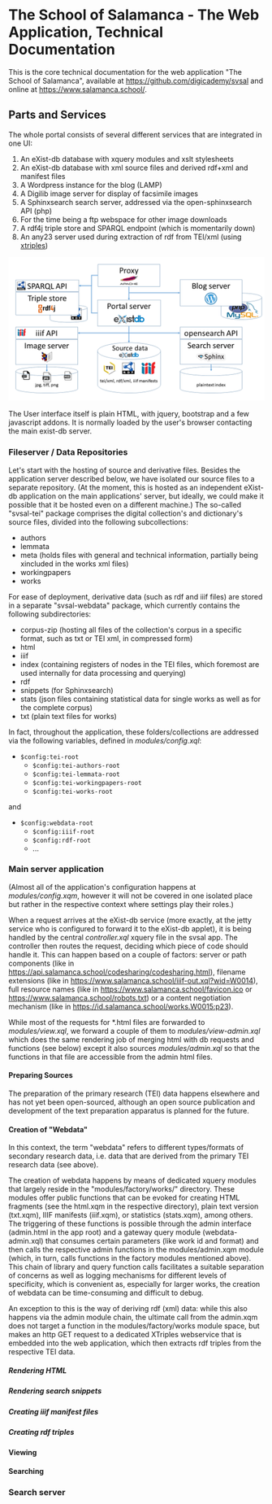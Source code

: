# The School of Salamanca - The Web Application, Technical Documentation

This is the core technical documentation for the web application "The School of Salamanca", available at <https://github.com/digicademy/svsal> and online at <https://www.salamanca.school/>.

## Parts and Services

The whole portal consists of several different services that are integrated in one UI:

1. An eXist-db database with xquery modules and xslt stylesheets
1. An eXist-db database with xml source files and derived rdf+xml and manifest files
1. A Wordpress instance for the blog (LAMP)
1. A Digilib image server for display of facsimile images
1. A Sphinxsearch search server, addressed via the open-sphinxsearch API (php)
1. For the time being a ftp webspace for other image downloads
1. A rdf4j triple store and SPARQL endpoint (which is momentarily down)
1. An any23 server used during extraction of rdf from TEI/xml (using [xtriples](https://github.com/digicademy/xtriples))

![Datastores and services](images/datastores.png)

The User interface itself is plain HTML, with jquery, bootstrap and a few javascript addons. It is normally loaded by the user's browser contacting the main exist-db server.

### Fileserver / Data Repositories

Let's start with the hosting of source and derivative files. Besides the application server described below, we have isolated our source files to a separate repository. (At the moment, this is hosted as an independent eXist-db application on the main applications' server, but ideally, we could make it possible that it be hosted even on a different machine.) The so-called "svsal-tei" package comprises the digital collection's and dictionary's source files, divided into the following subcollections:

* authors
* lemmata
* meta (holds files with general and technical information, partially being xincluded in the works xml files)
* workingpapers
* works

For ease of deployment, derivative data (such as rdf and iiif files) are stored in a separate "svsal-webdata" package, which currently contains the following subdirectories:

* corpus-zip (hosting all files of the collection's corpus in a specific format, such as txt or TEI xml, in compressed form)
* html
* iiif
* index (containing registers of nodes in the TEI files, which foremost are used internally for data processing and querying)
* rdf
* snippets (for Sphinxsearch)
* stats (json files containing statistical data for single works as well as for the complete corpus)
* txt (plain text files for works)


In fact, throughout the application, these folders/collections are addressed via the following variables, defined in _modules/config.xql_:

* `$config:tei-root`
  * `$config:tei-authors-root`
  * `$config:tei-lemmata-root`
  * `$config:tei-workingpapers-root`
  * `$config:tei-works-root`

and

* `$config:webdata-root`
  * `$config:iiif-root`
  * `$config:rdf-root`
  * ...


### Main server application

(Almost all of the application's configuration happens at _modules/config.xqm_, however it will not be covered in one isolated place but rather in the respective context where settings play their roles.)

When a request arrives at the eXist-db service (more exactly, at the jetty service who is configured to forward it to the eXist-db applet), it is being handled by the central _controller.xql_ xquery file in the svsal app. The controller then routes the request, deciding which piece of code should handle it. This can happen based on a couple of factors: server or path components (like in <https://api.salamanca.school/codesharing/codesharing.html>), filename extensions (like in <https://www.salamanca.school/iiif-out.xql?wid=W0014>), full resource names (like in <https://www.salamanca.school/favicon.ico> or <https://www.salamanca.school/robots.txt>) or a content negotiation mechanism (like in <https://id.salamanca.school/works.W0015:p23>).

While most of the requests for *.html files are forwarded to _modules/view.xql_, we forward a couple of them to _modules/view-admin.xql_ which does the same rendering job of merging html with db requests and functions (see below) except it also sources _modules/admin.xql_ so that the functions in that file are accessible from the admin html files.

#### Preparing Sources

The preparation of the primary research (TEI) data happens elsewhere and has not yet been open-sourced, although an open source publication and development of the text preparation apparatus is planned for the future.

#### Creation of "Webdata"

In this context, the term "webdata" refers to different types/formats of secondary research data, i.e. data that are derived from the primary TEI research data (see above).

The creation of webdata happens by means of dedicated xquery modules that largely reside in the "modules/factory/works/" directory. These modules offer public functions that can be evoked for creating HTML fragments (see the html.xqm in the respective directory), plain text version (txt.xqm), IIIF manifests (iiif.xqm), or statistics (stats.xqm), among others. The triggering of these functions is possible through the admin interface (admin.html in the app root) and a gateway query module (webdata-admin.xql) that consumes certain parameters (like work id and format) and then calls the respective admin functions in the modules/admin.xqm module (which, in turn, calls functions in the factory modules mentioned above). This chain of library and query function calls facilitates a suitable separation of concerns as well as logging mechanisms for different levels of specificity, which is convenient as, especially for larger works, the creation of webdata can be time-consuming and difficult to debug.

An exception to this is the way of deriving rdf (xml) data: while this also happens via the admin module chain, the ultimate call from the admin.xqm does not target a function in the modules/factory/works module space, but makes an http GET request to a dedicated XTriples webservice that is embedded into the web application, which then extracts rdf triples from the respective TEI data. 

##### Rendering HTML

##### Rendering search snippets

##### Creating iiif manifest files

##### Creating rdf triples

#### Viewing

#### Searching

### Search server
